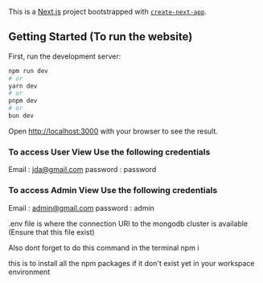 This is a [Next.js](https://nextjs.org/) project bootstrapped with [`create-next-app`](https://github.com/vercel/next.js/tree/canary/packages/create-next-app).

## Getting Started (To run the website)

First, run the development server:

```bash
npm run dev
# or
yarn dev
# or
pnpm dev
# or
bun dev
```

Open [http://localhost:3000](http://localhost:3000) with your browser to see the result.

### To access User View Use the following credentials

Email : jda@gmail.com
password : password

### To access Admin View Use the following credentials

Email : admin@gmail.com
password : admin

.env file is where the connection URI to the mongodb cluster is available 
(Ensure that this file exist)

Also dont forget to do this command in the terminal
npm i

this is to install all the npm packages if it don't exist yet in your workspace environment